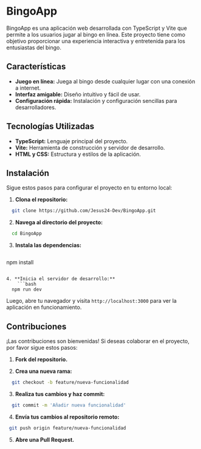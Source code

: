 # BingoApp

BingoApp es una aplicación web desarrollada con TypeScript y Vite que permite a los usuarios jugar al bingo en línea. Este proyecto tiene como objetivo proporcionar una experiencia interactiva y entretenida para los entusiastas del bingo.

## Características

- **Juego en línea:** Juega al bingo desde cualquier lugar con una conexión a internet.
- **Interfaz amigable:** Diseño intuitivo y fácil de usar.
- **Configuración rápida:** Instalación y configuración sencillas para desarrolladores.

## Tecnologías Utilizadas

- **TypeScript:** Lenguaje principal del proyecto.
- **Vite:** Herramienta de construcción y servidor de desarrollo.
- **HTML y CSS:** Estructura y estilos de la aplicación.

## Instalación

Sigue estos pasos para configurar el proyecto en tu entorno local:

1. **Clona el repositorio:**

 ```bash
   git clone https://github.com/Jesus24-Dev/BingoApp.git
```

2. **Navega al directorio del proyecto:**
    
```bash
  cd BingoApp
```
    
3. **Instala las dependencias:**
    ```bash
  npm install
```
    
4. **Inicia el servidor de desarrollo:**
    ```bash
  npm run dev
```
    
Luego, abre tu navegador y visita `http://localhost:3000` para ver la aplicación en funcionamiento.

## Contribuciones

¡Las contribuciones son bienvenidas! Si deseas colaborar en el proyecto, por favor sigue estos pasos:

1. **Fork del repositorio.**
    
2. **Crea una nueva rama:**
    
```bash
  git checkout -b feature/nueva-funcionalidad
```
    
3. **Realiza tus cambios y haz commit:**
    
```bash
  git commit -m 'Añadir nueva funcionalidad'
```
    
4. **Envía tus cambios al repositorio remoto:**
    
```bash
 git push origin feature/nueva-funcionalidad
```
    
    
5. **Abre una Pull Request.**
